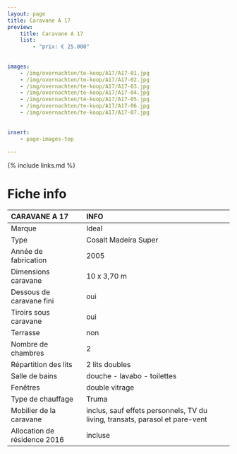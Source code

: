 ```yaml
---
layout: page
title: Caravane A 17
preview: 
    title: Caravane A 17
    list:
        - "prix: € 25.000"
        
        
images:
    - /img/overnachten/te-koop/A17/A17-01.jpg
    - /img/overnachten/te-koop/A17/A17-02.jpg
    - /img/overnachten/te-koop/A17/A17-03.jpg
    - /img/overnachten/te-koop/A17/A17-04.jpg
    - /img/overnachten/te-koop/A17/A17-05.jpg
    - /img/overnachten/te-koop/A17/A17-06.jpg
    - /img/overnachten/te-koop/A17/A17-07.jpg
    
    
insert:
    - page-images-top
    
---
```


{% include links.md %}



# Fiche info

CARAVANE A 17               | INFO        | 
:---------------------------|:------------|
Marque                      |Ideal               
Type                        |Cosalt Madeira Super                   
Année de fabrication        |2005      
Dimensions caravane         |10 x 3,70 m
Dessous de caravane fini    |oui       
Tiroirs sous caravane       |oui 
Terrasse                    |non 
Nombre de chambres          |2
Répartition des lits        |2 lits doubles
Salle de bains              |douche - lavabo - toilettes
Fenêtres                    |double vitrage
Type de chauffage           |Truma
Mobilier de la caravane     |inclus, sauf effets personnels, TV du living, transats, parasol et pare-vent
Allocation de résidence 2016|incluse

